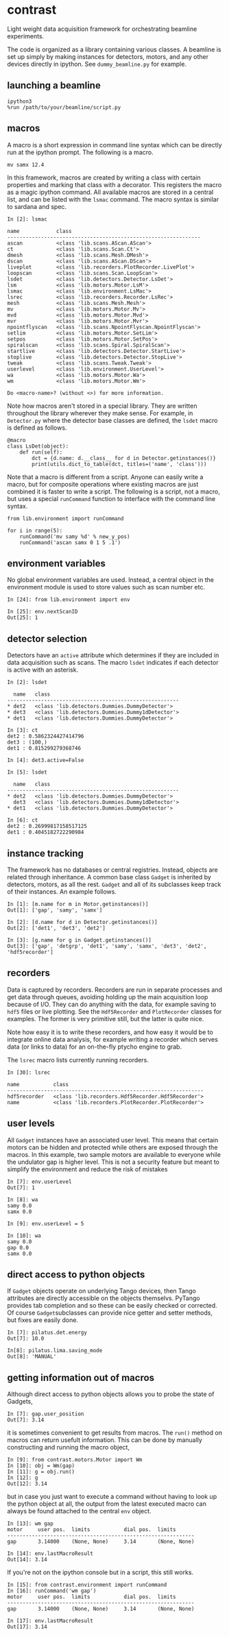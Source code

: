 # contrast
Light weight data acquisition framework for orchestrating beamline experiments.

The code is organized as a library containing various classes. A beamline is set up simply by making instances for detectors, motors, and any other devices directly in ipython. See `dummy_beamline.py` for example.

## launching a beamline
```
ipython3
%run /path/to/your/beamline/script.py
```

## macros
A macro is a short expression in command line syntax which can be directly run at the ipython prompt. The following is a macro.
```
mv samx 12.4
```

In this framework, macros are created by writing a class with certain properties and marking that class with a decorator. This registers the macro as a magic ipython command. All available macros are stored in a central list, and can be listed with the `lsmac` command. The macro syntax is similar to sardana and spec.
```
In [2]: lsmac

name            class                                          
---------------------------------------------------------------
ascan           <class 'lib.scans.AScan.AScan'>                
ct              <class 'lib.scans.Scan.Ct'>                    
dmesh           <class 'lib.scans.Mesh.DMesh'>                 
dscan           <class 'lib.scans.AScan.DScan'>                
liveplot        <class 'lib.recorders.PlotRecorder.LivePlot'>  
loopscan        <class 'lib.scans.Scan.LoopScan'>              
lsdet           <class 'lib.detectors.Detector.LsDet'>         
lsm             <class 'lib.motors.Motor.LsM'>                 
lsmac           <class 'lib.environment.LsMac'>                
lsrec           <class 'lib.recorders.Recorder.LsRec'>         
mesh            <class 'lib.scans.Mesh.Mesh'>                  
mv              <class 'lib.motors.Motor.Mv'>                  
mvd             <class 'lib.motors.Motor.Mvd'>                 
mvr             <class 'lib.motors.Motor.Mvr'>                 
npointflyscan   <class 'lib.scans.NpointFlyscan.NpointFlyscan'>
setlim          <class 'lib.motors.Motor.SetLim'>              
setpos          <class 'lib.motors.Motor.SetPos'>              
spiralscan      <class 'lib.scans.Spiral.SpiralScan'>          
startlive       <class 'lib.detectors.Detector.StartLive'>     
stoplive        <class 'lib.detectors.Detector.StopLive'>      
tweak           <class 'lib.scans.Tweak.Tweak'>                
userlevel       <class 'lib.environment.UserLevel'>            
wa              <class 'lib.motors.Motor.Wa'>                  
wm              <class 'lib.motors.Motor.Wm'>                  

Do <macro-name>? (without <>) for more information.
```

Note how macros aren't stored in a special library. They are written throughout the library wherever they make sense. For example, in `Detector.py` where the detector base classes are defined, the `lsdet` macro is defined as follows.
```
@macro
class LsDet(object):
    def run(self):
        dct = {d.name: d.__class__ for d in Detector.getinstances()}
        print(utils.dict_to_table(dct, titles=('name', 'class')))
```

Note that a macro is different from a script. Anyone can easily write a macro, but for composite operations where existing macros are just combined it is faster to write a script. The following is a script, not a macro, but uses a special `runCommand` function to interface with the command line syntax.
```
from lib.environment import runCommand

for i in range(5):
    runCommand('mv samy %d' % new_y_pos)
    runCommand('ascan samx 0 1 5 .1')

```

## environment variables
No global environment variables are used. Instead, a central object in the environment module is used to store values such as scan number etc.
```
In [24]: from lib.environment import env

In [25]: env.nextScanID
Out[25]: 1
```

## detector selection
Detectors have an `active` attribute which determines if they are included in data acquisition such as scans. The macro `lsdet` indicates if each detector is active with an asterisk.
```
In [2]: lsdet

  name   class                                          
--------------------------------------------------------
* det2   <class 'lib.detectors.Dummies.DummyDetector'>  
* det3   <class 'lib.detectors.Dummies.Dummy1dDetector'>
* det1   <class 'lib.detectors.Dummies.DummyDetector'>  

In [3]: ct
det2 : 0.5862324427414796
det3 : (100,)
det1 : 0.815299279368746

In [4]: det3.active=False

In [5]: lsdet

  name   class                                          
--------------------------------------------------------
* det2   <class 'lib.detectors.Dummies.DummyDetector'>  
  det3   <class 'lib.detectors.Dummies.Dummy1dDetector'>
* det1   <class 'lib.detectors.Dummies.DummyDetector'>  

In [6]: ct
det2 : 0.26999817158517125
det1 : 0.4045182722290984
```

## instance tracking
The framework has no databases or central registries. Instead, objects are related through inheritance. A common base class `Gadget`
is inherited by detectors, motors, as all the rest. `Gadget` and all of its subclasses keep track of their instances. An example follows.
```
In [1]: [m.name for m in Motor.getinstances()]
Out[1]: ['gap', 'samy', 'samx']

In [2]: [d.name for d in Detector.getinstances()]
Out[2]: ['det1', 'det3', 'det2']

In [3]: [g.name for g in Gadget.getinstances()]
Out[3]: ['gap', 'detgrp', 'det1', 'samy', 'samx', 'det3', 'det2', 'hdf5recorder']
```
 
## recorders
Data is captured by recorders. Recorders are run in separate processes and get data through queues, avoiding holding up the main acquisition loop because of I/O. They can do anything with the data, for example saving to `hdf5` files or live plotting. See the `Hdf5Recorder` and `PlotRecorder` classes for examples. The former is very primitive still, but the latter is quite nice.

Note how easy it is to write these recorders, and how easy it would be to integrate online data analysis, for example writing a recorder which serves data (or links to data) for an on-the-fly ptycho engine to grab.

The `lsrec` macro lists currently running recorders.
```
In [30]: lsrec

name           class                                            
----------------------------------------------------------------
hdf5recorder   <class 'lib.recorders.Hdf5Recorder.Hdf5Recorder'>
name           <class 'lib.recorders.PlotRecorder.PlotRecorder'>
```

## user levels
All `Gadget` instances have an associated user level. This means that certain motors can be hidden and protected while others are exposed through the macros. In this example, two sample motors are available to everyone while the undulator gap is higher level. This is not a security feature but meant to simplify the environment and reduce the risk of mistakes
```
In [7]: env.userLevel
Out[7]: 1

In [8]: wa
samy 0.0
samx 0.0

In [9]: env.userLevel = 5

In [10]: wa
samy 0.0
gap 0.0
samx 0.0
```

## direct access to python objects
If `Gadget` objects operate on underlying Tango devices, then Tango attributes are directly accessible on the objects themselvs. PyTango provides tab completion and so these can be easily checked or corrected. Of course `Gadget`subclasses can provide nice getter and setter methods, but fixes are easily done.
```
In [7]: pilatus.det.energy
Out[7]: 10.0

In[8]: pilatus.lima.saving_mode
Out[8]: 'MANUAL'
```

## getting information out of macros
Although direct access to python objects allows you to probe the state of Gadgets,
```
In [7]: gap.user_position
Out[7]: 3.14
```
it is sometimes convenient to get results from macros. The `run()` method on macros can return usefult information. This can be done by manually constructing and running the macro object,
```
In [9]: from contrast.motors.Motor import Wm
In [10]: obj = Wm(gap)
In [11]: g = obj.run()
In [12]: g
Out[12]: 3.14
```
but in case you just want to execute a command without having to look up the python object at all, the output from the latest executed macro can always be found attached to the central `env` object.
```
In [13]: wm gap
motor     user pos.  limits           dial pos.  limits      
-------------------------------------------------------------
gap       3.14000    (None, None)     3.14       (None, None)

In [14]: env.lastMacroResult
Out[14]: 3.14
```

If you're not on the ipython console but in a script, this still works.
```
In [15]: from contrast.environment import runCommand
In [16]: runCommand('wm gap')
motor     user pos.  limits           dial pos.  limits
-------------------------------------------------------------
gap       3.14000    (None, None)     3.14       (None, None)

In [17]: env.lastMacroResult
Out[17]: 3.14
```